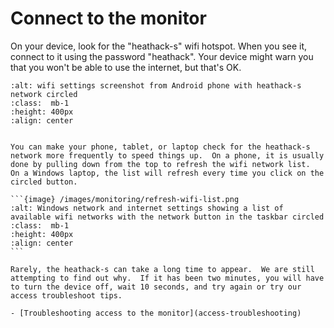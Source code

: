 
# Connect to the monitor
On your device, look for the "heathack-s" wifi hotspot. When you see it, connect to it using the password "heathack".  Your device might warn you that you won't be able to use the internet, but that's OK.


```{image} /images/monitoring/v3/heathack-s-circled.jpg
:alt: wifi settings screenshot from Android phone with heathack-s network circled
:class:  mb-1
:height: 400px
:align: center
```

````{admonition} Tip

You can make your phone, tablet, or laptop check for the heathack-s network more frequently to speed things up.  On a phone, it is usually done by pulling down from the top to refresh the wifi network list.  On a Windows laptop, the list will refresh every time you click on the circled button.

```{image} /images/monitoring/refresh-wifi-list.png
:alt: Windows network and internet settings showing a list of available wifi networks with the network button in the taskbar circled
:class:  mb-1
:height: 400px
:align: center
```

Rarely, the heathack-s can take a long time to appear.  We are still attempting to find out why.  If it has been two minutes, you will have to turn the device off, wait 10 seconds, and try again or try our access troubleshoot tips.

- [Troubleshooting access to the monitor](access-troubleshooting)
````

